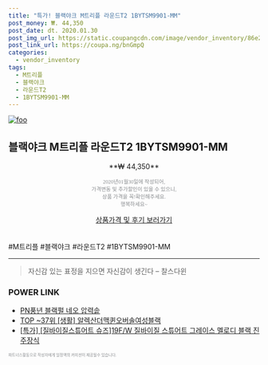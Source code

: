 ```yaml
--- 
title: "특가! 블랙야크 M트리플 라운드T2 1BYTSM9901-MM" 
post_money: ₩. 44,350 
post_date: dt. 2020.01.30 
post_img_url: https://static.coupangcdn.com/image/vendor_inventory/86e2/349212a2acaaa9279e39242a4143816d2dd25c4549a4a24efdf975bb558a.jpg 
post_link_url: https://coupa.ng/bnGmpQ 
categories: 
  - vendor_inventory 
tags: 
  - M트리플 
  - 블랙야크 
  - 라운드T2 
  - 1BYTSM9901-MM 
--- 
```

[![foo](https://static.coupangcdn.com/image/vendor_inventory/86e2/349212a2acaaa9279e39242a4143816d2dd25c4549a4a24efdf975bb558a.jpg)](https://coupa.ng/bnGmpQ) 

## 블랙야크 M트리플 라운드T2 1BYTSM9901-MM 
<p style="text-align: center;">**₩ 44,350**</p> 
<p style="text-align: center;"><span style="color: #898c8f; font-family: Georgia,Times,serif; font-size: 0.75em;">2020년01월30일에 작성되어, <br>가격변동 및 추가할인이 있을 수 있으니,<br> 상품 가격을 꼭!확인해주세요.<br>행복하세요~</span> 
</p>	 
<div markdown="0" style="text-align: center;"><a href="https://coupa.ng/bnGmpQ" class="btn btn--success">상품가격 및 후기 보러가기</a></div> 
<br><br> 
  #M트리플 #블랙야크 #라운드T2 #1BYTSM9901-MM 
<hr> 

> 자신감 있는 표정을 지으면 자신감이 생긴다 – 찰스다윈 


### POWER LINK

* <a href="https://blog.naver.com/fasyy4321/221785758997" target="_blank">PN풍년 블랙펄 네오 압력솥</a>
* <a href="https://blog.naver.com/an0733/221790853755" target="_blank"> TOP ~37위 [생활] 알렉산더맥퀸오버솔여성블랙</a>
* <a href="https://blog.naver.com/an0733/221788612869" target="_blank">[특가] [질바이질스튜어트 슈즈]19F/W 질바이질 스튜어트 그레이스 멜로디 블랙 진주장식</a>

<span style="color: #898c8f; font-family: Georgia,Times,serif; font-size: 0.55em;">파트너스활동으로 작성자에게 일정액의 커미션이 제공될수 있습니다.</span> 
